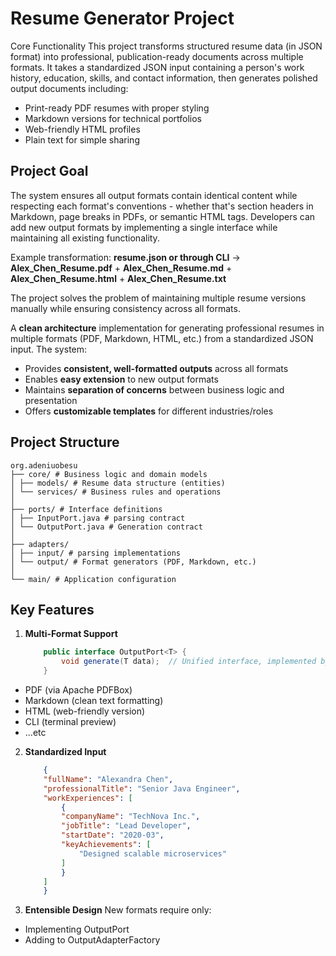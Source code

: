 # Resume Generator Project

Core Functionality
This project transforms structured resume data (in JSON format) into professional, publication-ready documents across multiple formats. It takes a standardized JSON input containing a person's work history, education, skills, and contact information, then generates polished output documents including:
* Print-ready PDF resumes with proper styling
* Markdown versions for technical portfolios
* Web-friendly HTML profiles
* Plain text for simple sharing

## Project Goal
The system ensures all output formats contain identical content while respecting each format's conventions - whether that's section headers in Markdown, page breaks in PDFs, or semantic HTML tags. Developers can add new output formats by implementing a single interface while maintaining all existing functionality.

Example transformation:
**resume.json or through CLI** → **Alex_Chen_Resume.pdf** + **Alex_Chen_Resume.md** + **Alex_Chen_Resume.html** + **Alex_Chen_Resume.txt**

The project solves the problem of maintaining multiple resume versions manually while ensuring consistency across all formats.

A **clean architecture** implementation for generating professional resumes in multiple formats (PDF, Markdown, HTML, etc.) from a standardized JSON input. The system:

- Provides **consistent, well-formatted outputs** across all formats  
- Enables **easy extension** to new output formats  
- Maintains **separation of concerns** between business logic and presentation  
- Offers **customizable templates** for different industries/roles  

## Project Structure
```plaintext
org.adeniuobesu
├── core/ # Business logic and domain models
│ ├── models/ # Resume data structure (entities)
│ └── services/ # Business rules and operations
│
├── ports/ # Interface definitions
│ ├── InputPort.java # parsing contract
│ └── OutputPort.java # Generation contract
│
├── adapters/
│ ├── input/ # parsing implementations
│ └── output/ # Format generators (PDF, Markdown, etc.)
│
└── main/ # Application configuration
```
## Key Features

1. **Multi-Format Support**
    ```java
        public interface OutputPort<T> {
            void generate(T data);  // Unified interface, implemented by all adapters
        }
    ```

* PDF (via Apache PDFBox)
* Markdown (clean text formatting)
* HTML (web-friendly version)
* CLI (terminal preview)
* ...etc

2. **Standardized Input**
    ```json
        {
        "fullName": "Alexandra Chen",
        "professionalTitle": "Senior Java Engineer",
        "workExperiences": [
            {
            "companyName": "TechNova Inc.",
            "jobTitle": "Lead Developer",
            "startDate": "2020-03",
            "keyAchievements": [
                "Designed scalable microservices"
            ]
            }
        ]
        }
    ```
3. **Entensible Design**
New formats require only:
* Implementing OutputPort
* Adding to OutputAdapterFactory